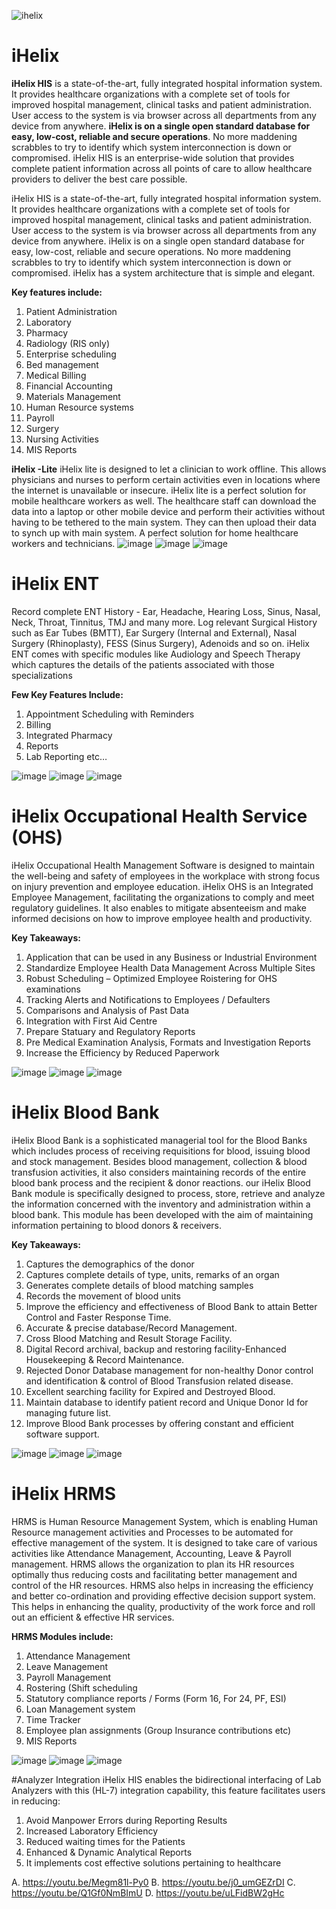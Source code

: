 ![ihelix](https://user-images.githubusercontent.com/3474686/223832910-b5fafb76-67d0-4a80-9176-613e60add91a.png)

# iHelix
**iHelix HIS** is a state-of-the-art, fully integrated hospital information system. It provides healthcare organizations with a complete set of tools for improved hospital management, clinical tasks and patient administration. User access to the system is via browser across all departments from any device from anywhere. **iHelix is on a single open standard database for easy, low-cost, reliable and secure operations**. No more maddening scrabbles to try to identify which system interconnection is down or compromised.
iHelix HIS is an enterprise-wide solution that provides complete patient information across all points of care to allow healthcare providers to deliver the best care possible.

iHelix HIS is a state-of-the-art, fully integrated hospital information system. It provides healthcare organizations with a complete set of tools for improved hospital management, clinical tasks and patient administration. User access to the system is via browser across all departments from any device from anywhere. iHelix is on a single open standard database for easy, low-cost, reliable and secure operations. No more maddening scrabbles to try to identify which system interconnection is down or compromised. iHelix has a system architecture that is simple and elegant.

**Key features include:**

 1. Patient Administration
 2. Laboratory
 3. Pharmacy
 4. Radiology (RIS only)
 5. Enterprise scheduling
 6. Bed management
 7. Medical Billing
 8. Financial Accounting
 9. Materials Management
 10. Human Resource systems
 11. Payroll
 12. Surgery
 13. Nursing Activities
 14. MIS Reports
 
**iHelix -Lite**
iHelix lite is designed to let a clinician to work offline. This allows physicians and nurses to perform certain activities even in locations where the internet is unavailable or insecure. iHelix lite is a perfect solution for mobile healthcare workers as well. The healthcare staff can download the data into a laptop or other mobile device and perform their activities without having to be tethered to the main system. They can then upload their data to synch up with main system. A perfect solution for home healthcare workers and technicians.
 ![image](https://user-images.githubusercontent.com/3474686/222927480-98fadc0a-0cea-4008-9f3e-5f284c4516f0.png)
 ![image](https://user-images.githubusercontent.com/3474686/222927511-83f06316-bf21-4519-b6a2-4fe1644ebb46.png)
![image](https://user-images.githubusercontent.com/3474686/222927516-e1eec0e9-754b-4bf0-b9b4-522f60b59009.png)

# iHelix ENT
Record complete ENT History - Ear, Headache, Hearing Loss, Sinus, Nasal, Neck, Throat, Tinnitus, TMJ and many more. Log relevant Surgical History such as Ear Tubes (BMTT), Ear Surgery (Internal and External), Nasal Surgery (Rhinoplasty), FESS (Sinus Surgery), Adenoids and so on. iHelix ENT comes with specific modules like Audiology and Speech Therapy which captures the details of the patients associated with those specializations

 **Few Key Features Include:**
 1. Appointment Scheduling with Reminders
 2. Billing
 3. Integrated Pharmacy
 4. Reports
 5. Lab Reporting etc…
 
![image](https://user-images.githubusercontent.com/3474686/222927596-cc480881-e6e9-4471-bd92-b3e629c148cf.png)
![image](https://user-images.githubusercontent.com/3474686/222927605-2b7f7d31-28ee-4176-8e2e-c192b5bbe52b.png)
![image](https://user-images.githubusercontent.com/3474686/222927613-5f873341-dafc-4db8-b5aa-84bda50ca68d.png)

# iHelix Occupational Health Service (OHS)
iHelix Occupational Health Management Software is designed to maintain the well-being and safety of employees in the workplace with strong focus on injury prevention and employee education. iHelix OHS is an Integrated Employee Management, facilitating the organizations to comply and meet regulatory guidelines. It also enables to mitigate absenteeism and make informed decisions on how to improve employee health and productivity.

**Key Takeaways:**

 1. Application that can be used in any Business or Industrial Environment
 2. Standardize Employee Health Data Management Across Multiple Sites
 3. Robust Scheduling – Optimized Employee Roistering for OHS examinations
 4. Tracking Alerts and Notifications to Employees / Defaulters
 5. Comparisons and Analysis of Past Data
 6. Integration with First Aid Centre
 7. Prepare Statuary and Regulatory Reports
 8. Pre Medical Examination Analysis, Formats and Investigation Reports
 9. Increase the Efficiency by Reduced Paperwork

![image](https://user-images.githubusercontent.com/3474686/222927721-6bb1cefd-dc74-405c-89ac-0b6d7206ecf0.png)
![image](https://user-images.githubusercontent.com/3474686/222927727-bf180116-3c0c-4857-b611-2ac2471b5cec.png)
![image](https://user-images.githubusercontent.com/3474686/222927733-25144570-f1c0-4f9c-8862-877427bfb7e4.png)

# iHelix Blood Bank
iHelix Blood Bank is a sophisticated managerial tool for the Blood Banks which includes process of receiving requisitions for blood, issuing blood and stock management. Besides blood management, collection & blood transfusion activities, it also considers maintaining records of the entire blood bank process and the recipient & donor reactions. our iHelix Blood Bank module is specifically designed to process, store, retrieve and analyze the information concerned with the inventory and administration within a blood bank. This module has been developed with the aim of maintaining information pertaining to blood donors & receivers.

**Key Takeaways:**
 1. Captures the demographics of the donor
 2. Captures complete details of type, units, remarks of an organ
 3. Generates complete details of blood matching samples
 4. Records the movement of blood units
 5. Improve the efficiency and effectiveness of Blood Bank to attain Better Control and Faster Response Time.
 6. Accurate & precise database/Record Management.
 7. Cross Blood Matching and Result Storage Facility.
 8. Digital Record archival, backup and restoring facility-Enhanced Housekeeping & Record Maintenance.
 9. Rejected Donor Database management for non-healthy Donor control and identification & control of Blood Transfusion related disease.
 10. Excellent searching facility for Expired and Destroyed Blood.
 11. Maintain database to identify patient record and Unique Donor Id for managing future list.
 12. Improve Blood Bank processes by offering constant and efficient software support.
 
![image](https://user-images.githubusercontent.com/3474686/222927807-e94edef2-5846-4b05-af22-29b9c94f0b65.png)
![image](https://user-images.githubusercontent.com/3474686/222927810-31e96e77-657e-423d-99d2-52c0ae408863.png)
![image](https://user-images.githubusercontent.com/3474686/222927819-ae386269-3762-460e-9823-e8f2cac6ba32.png)
 
# iHelix HRMS
HRMS is Human Resource Management System, which is enabling Human Resource management activities and Processes to be automated for effective management of the system.
It is designed to take care of various activities like Attendance Management, Accounting, Leave & Payroll management.
HRMS allows the organization to plan its HR resources optimally thus reducing costs and facilitating better management and control of the HR resources.
HRMS also helps in increasing the efficiency and better co-ordination and providing effective decision support system. This helps in enhancing the quality, productivity of the work force and roll out an efficient & effective HR services.

**HRMS Modules include:**
 1. Attendance Management
 2. Leave Management
 3. Payroll Management
 4. Rostering (Shift scheduling
 5. Statutory compliance reports / Forms (Form 16, For 24, PF, ESI)
 6. Loan Management system
 7. Time Tracker
 8. Employee plan assignments (Group Insurance contributions etc)
 9. MIS Reports
 
![image](https://user-images.githubusercontent.com/3474686/222927906-e7ef5ef9-fc4c-459e-977f-dddbbfa19456.png)
![image](https://user-images.githubusercontent.com/3474686/222927916-ba2bce2b-9a2e-4fb1-951e-da41eef17f84.png)
![image](https://user-images.githubusercontent.com/3474686/222927921-eb84e801-b1bb-4f6b-b8db-ae7d93c5f0c6.png)


#Analyzer Integration
iHelix HIS enables the bidirectional interfacing of Lab Analyzers with this (HL-7) integration capability, this feature facilitates users in reducing:

 1. Avoid Manpower Errors during Reporting Results
 2. Increased Laboratory Efficiency
 3. Reduced waiting times for the Patients
 4. Enhanced & Dynamic Analytical Reports
 5. It implements cost effective solutions pertaining to healthcare
 
 A. https://youtu.be/Megm81l-Py0
 B. https://youtu.be/j0_umGEZrDI
 C. https://youtu.be/Q1Gf0NmBImU
 D. https://youtu.be/uLFidBW2gHc




